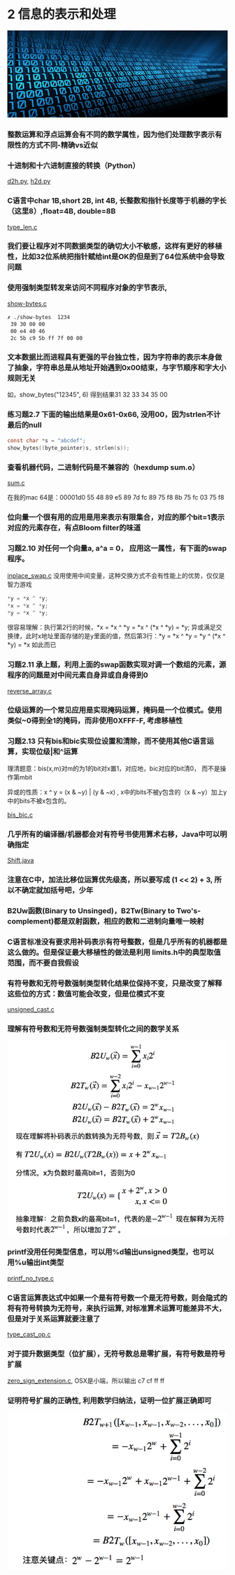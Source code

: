 # 2 信息的表示和处理

![](bits.jpg)

### 整数运算和浮点运算会有不同的数学属性，因为他们处理数字表示有限性的方式不同-精确vs近似

### 十进制和十六进制直接的转换（Python）

[d2h.py](d2h.py), [h2d.py](h2d.py)

### C语言中char 1B,short 2B, int 4B, 长整数和指针长度等于机器的字长（这里8）,float=4B, double=8B
[type_len.c](type_len.c)

### 我们要让程序对不同数据类型的确切大小不敏感，这样有更好的移植性，比如32位系统把指针赋给int是OK的但是到了64位系统中会导致问题

### 使用强制类型转发来访问不同程序对象的字节表示,
[show-bytes.c](show-bytes.c)

```shell
✗ ./show-bytes  1234
 39 30 00 00
 00 e4 40 46
 2c 5b c9 5b ff 7f 00 00
````

### 文本数据比而进程具有更强的平台独立性，因为字符串的表示本身做了抽象，字符串总是从地址开始遇到0x00结束，与字节顺序和字大小规则无关

如，show_bytes("12345", 6) 得到结果31 32 33 34 35 00

### 练习题2.7 下面的输出结果是0x61-0x66, 没用00，因为strlen不计最后的null
```c
const char *s = "abcdef";
show_bytes((byte_pointer)s, strlen(s));
```

### 查看机器代码，二进制代码是不兼容的（hexdump sum.o）
[sum.c](sum.c)

在我的mac 64是：00001d0 55 48 89 e5 89 7d fc 89 75 f8 8b 75 fc 03 75 f8

### 位向量一个很有用的应用是用来表示有限集合，对应的那个bit=1表示对应的元素存在，有点Bloom filter的味道

### 习题2.10 对任何一个向量a, a^a = 0， 应用这一属性，有下面的swap程序。
[inplace_swap.c](inplace_swap.c) 没用使用中间变量，这种交换方式不会有性能上的优势，仅仅是智力游戏

```c
*y = *x ^ *y;
*x = *x ^ *y;
*y = *x ^ *y;
```

很容易理解：执行第2行的时候，*x = *x ^ *y = *x ^ (*x ^ *y) = *y; 异或满足交换律，此时x地址里面存储的是y里面的值，然后第3行：*y = *x ^ *y = *y ^ (*x ^ *y) = *x  如此而已

### 习题2.11 承上题，利用上面的swap函数实现对调一个数组的元素，源程序的问题是对中间元素自身异或自身得到0
[reverse_array.c](reverse_array.c)

### 位级运算的一个常见应用是实现掩码运算，掩码是一个位模式。使用类似~0得到全1的掩码，而非使用0XFFF-F, 考虑移植性

### 习题2.13 只有bis和bic实现位设置和清除，而不使用其他C语言运算，实现位级|和^运算

理清题意：bis(x,m)对m的为1的bit对x置1，对应地，bic对应的bit清0， 而不是操作第mbit

异或的性质：x ^ y = (x & ~y) | (y & ~x) , x中的bits不被y包含的（x & ~y）加上y中的bits不被x包含的。

[bis_bic.c](bis_bic.c)

### 几乎所有的编译器/机器都会对有符号书使用算术右移，Java中可以明确指定

[Shift.java](Shift.java)

### 注意在C中，加法比移位运算优先级高，所以要写成 (1 << 2) + 3, 所以不确定就加括号吧，少年

### B2Uw函数(Binary to Unsinged)，B2Tw(Binary to Two's-complement)都是双射函数，相应的数和二进制向量唯一映射

### C语言标准没有要求用补码表示有符号整数，但是几乎所有的机器都是这么做的。但是保证最大移植性的做法是利用 limits.h中的典型取值范围，而不要自我假设

### 有符号数和无符号数强制类型转化结果位保持不变，只是改变了解释这些位的方式：数值可能会改变，但是位模式不变
[unsigned_cast.c](unsigned_cast.c)

### 理解有符号数和无符号数强制类型转化之间的数学关系
![](t2u.jpg)

### printf没用任何类型信息，可以用%d输出unsigned类型，也可以用%u输出int类型
[printf_no_type.c](printf_no_type.c)

### C语言运算表达式中如果一个是有符号数一个是无符号数，则会隐式的将有符号转换为无符号，来执行运算, 对标准算术运算可能差异不大，但是对于关系运算就要注意了
[type_cast_op.c](type_cast_op.c)

### 对于提升数据类型（位扩展），无符号数总是零扩展，有符号数是符号扩展
[zero_sign_extension.c](zero_sign_extension.c),  OSX是小端，所以输出 c7 cf ff ff

### 证明符号扩展的正确性, 利用数学归纳法，证明一位扩展正确即可
![](sign_extension_prove.jpg)



























